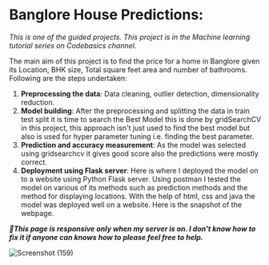 # Banglore House Predictions:

*This is one of the guided projects. This project is in the Machine learning tutorial series on Codebasics channel.*

The main aim of this project is to find the price for a home in Banglore given its Location, BHK size, Total square feet area and number of bathrooms. Following are the steps undertaken:

1. **Preprocessing the data**: Data cleaning, outlier detection, dimensionality reduction.
2. **Model building**: After the preprocessing and splitting the data in train test split it is time to search the Best Model this is done by gridSearchCV in this project, this approach isn't just used to find the best model but also is used for hyper parameter tuning i.e. finding the best parameter.
3. **Prediction and accuracy measurement**: As the model was selected using gridsearchcv it gives good score also the predictions were mostly correct.
4. **Deployment using Flask server**: Here is where I deployed the model on to a website using Python Flask server. Using postman I tested the model on various of its methods such as prediction methods and the method for displaying locations. With the help of html, css and java the model was deployed well on a website. Here is the snapshot of the webpage.

***📢This page is responsive only when my server is on. I don't know how to fix it if anyone can knows how to please feel free to help.***

![Screenshot (159)](https://user-images.githubusercontent.com/85283030/211310983-758fedf4-29f2-4840-9d14-661994b147b1.png)
